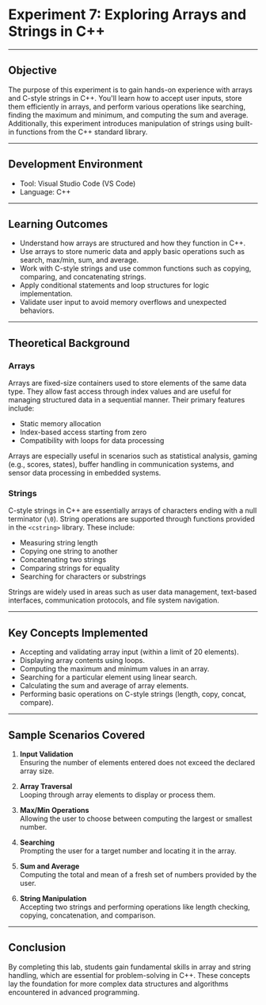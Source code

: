 
# Experiment 7: Exploring Arrays and Strings in C++

---

## Objective

The purpose of this experiment is to gain hands-on experience with arrays and C-style strings in C++. You'll learn how to accept user inputs, store them efficiently in arrays, and perform various operations like searching, finding the maximum and minimum, and computing the sum and average. Additionally, this experiment introduces manipulation of strings using built-in functions from the C++ standard library.

---

## Development Environment

- Tool: Visual Studio Code (VS Code)
- Language: C++

---

## Learning Outcomes

- Understand how arrays are structured and how they function in C++.
- Use arrays to store numeric data and apply basic operations such as search, max/min, sum, and average.
- Work with C-style strings and use common functions such as copying, comparing, and concatenating strings.
- Apply conditional statements and loop structures for logic implementation.
- Validate user input to avoid memory overflows and unexpected behaviors.

---

## Theoretical Background

### Arrays

Arrays are fixed-size containers used to store elements of the same data type. They allow fast access through index values and are useful for managing structured data in a sequential manner. Their primary features include:

- Static memory allocation
- Index-based access starting from zero
- Compatibility with loops for data processing

Arrays are especially useful in scenarios such as statistical analysis, gaming (e.g., scores, states), buffer handling in communication systems, and sensor data processing in embedded systems.

### Strings

C-style strings in C++ are essentially arrays of characters ending with a null terminator (`\0`). String operations are supported through functions provided in the `<cstring>` library. These include:

- Measuring string length
- Copying one string to another
- Concatenating two strings
- Comparing strings for equality
- Searching for characters or substrings

Strings are widely used in areas such as user data management, text-based interfaces, communication protocols, and file system navigation.

---

## Key Concepts Implemented

- Accepting and validating array input (within a limit of 20 elements).
- Displaying array contents using loops.
- Computing the maximum and minimum values in an array.
- Searching for a particular element using linear search.
- Calculating the sum and average of array elements.
- Performing basic operations on C-style strings (length, copy, concat, compare).

---

## Sample Scenarios Covered

1. **Input Validation**  
   Ensuring the number of elements entered does not exceed the declared array size.

2. **Array Traversal**  
   Looping through array elements to display or process them.

3. **Max/Min Operations**  
   Allowing the user to choose between computing the largest or smallest number.

4. **Searching**  
   Prompting the user for a target number and locating it in the array.

5. **Sum and Average**  
   Computing the total and mean of a fresh set of numbers provided by the user.

6. **String Manipulation**  
   Accepting two strings and performing operations like length checking, copying, concatenation, and comparison.

---

## Conclusion

By completing this lab, students gain fundamental skills in array and string handling, which are essential for problem-solving in C++. These concepts lay the foundation for more complex data structures and algorithms encountered in advanced programming.

